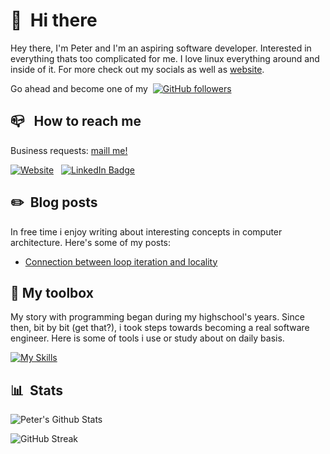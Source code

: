 # 👋 &nbsp;Hi there
Hey there, I'm Peter and I'm an aspiring software developer. Interested in everything thats too complicated for me. I love linux everything around and inside of it. For more check out my socials as well as [website](https://piotrekwojtowicz.github.io).

Go ahead and become one of my&nbsp;
[![GitHub followers](https://img.shields.io/github/followers/PiotrekWojtowicz?color=%23ddd&logo=GitHub&style=for-the-badge)](https://github.com/PiotrekWojtowicz) &nbsp; 

##  📪 &nbsp; How to reach me
Business requests: [maill me!](piotrekwjtowicz@yahoo.pl)

[![Website](https://img.shields.io/badge/Website-LINK-%23ddd?color=%23ddd&logo=Web&label=WEBSITE&style=for-the-badge)](https://piotrekwojtowicz.github.io) &nbsp;  <a href="https://www.linkedin.com/in/piotr-w%C3%B3jtowicz-aba719219">
    <img src="https://img.shields.io/badge/LinkedIn-blue?style=for-the-badge&logo=linkedin&logoColor=white" alt="LinkedIn Badge"/>
  </a>

## ✏️ &nbsp;Blog posts
In free time i enjoy writing about interesting concepts in computer architecture. Here's some of my posts:
<!-- BLOG-POST-LIST:START -->
- [Connection between loop iteration and locality](https://medium.com/@piotrkowo21/the-connection-between-locality-cache-and-loop-iterations-3bbd18801dc5)
<!-- BLOG-POST-LIST:END -->
##  📕&nbsp;My toolbox
My story with programming began during my highschool's years. Since then, bit by bit (get that?), i took steps towards becoming a real software engineer. Here is some of tools i use or study about on daily basis.

[![My Skills](https://skills.thijs.gg/icons?i=c,cs,cpp,git,docker,py,vim&theme=light)](https://github.com/PiotrekWojtowicz)

## 📊 &nbsp;Stats

![Peter's Github Stats](https://github-readme-stats.vercel.app/api?username=PiotrekWojtowicz&hide=contribs,prs&show_icons=true&bg_color=0d1116&title_color=ce09ec&text_color=a4aacb&icon_color=007ec6)

![GitHub Streak](https://github-readme-streak-stats.herokuapp.com/?user=PiotrekWojtowicz&theme=dark&count_private=true&bg_color=0d1116&title_color=ce09ec&text_color=a4aacb&icon_color=007ec6)
